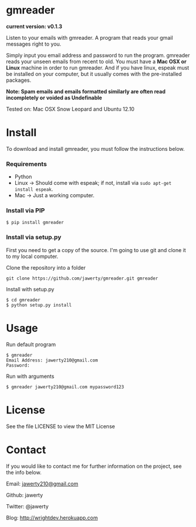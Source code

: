 # gmreader
**current version: v0.1.3**

Listen to your emails with gmreader. A program that reads your gmail messages right to you.

Simply input you email address and password to run the program. gmreader reads your unseen emails from recent to old. You must have a **Mac OSX or Linux** machine in order to run gmreader. And if you have linux, espeak must be installed on your computer, but it usually comes with the pre-installed packages.

**Note: Spam emails and emails formatted similarly are often read incompletely or voided as Undefinable**

Tested on: Mac OSX Snow Leopard and Ubuntu 12.10

# Install
To download and install gmreader, you must follow the instructions below.

### Requirements
- Python
- Linux -> Should come with espeak; if not, install via `sudo apt-get install espeak`.
- Mac -> Just a working computer.

### Install via PIP
```
$ pip install gmreader
```

### Install via setup.py
First you need to get a copy of the source. I'm going to use git and clone it to my local computer. 

Clone the repository into a folder
```
git clone https://github.com/jawerty/gmreader.git gmreader
```

Install with setup.py
```
$ cd gmreader
$ python setup.py install
```

# Usage
Run default program
```
$ gmreader
Email Address: jawerty210@gmail.com
Password: 
```

Run with arguments
```
$ gmreader jawerty210@gmail.com mypassword123
```

# License
See the file LICENSE to view the MIT License

# Contact
If you would like to contact me for further information on the project, see the info below.

Email: jawerty210@gmail.com

Github: jawerty

Twitter: @jawerty

Blog: <http://wrightdev.herokuapp.com>
